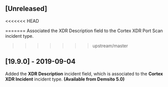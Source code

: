 ## [Unreleased]
<<<<<<< HEAD

=======
Associated the XDR Description field to the Cortex XDR Port Scan incident type.
>>>>>>> upstream/master

## [19.9.0] - 2019-09-04
Added the **XDR Description** incident field, which is associated to the **Cortex XDR Incident** incident type. **(Available from Demsito 5.0)**
